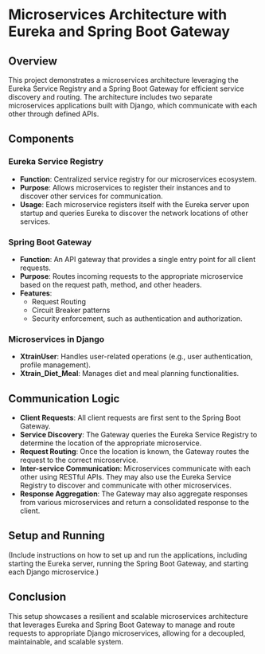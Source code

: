 # Microservices Architecture with Eureka and Spring Boot Gateway

## Overview

This project demonstrates a microservices architecture leveraging the Eureka Service Registry and a Spring Boot Gateway for efficient service discovery and routing. The architecture includes two separate microservices applications built with Django, which communicate with each other through defined APIs.

## Components

### Eureka Service Registry

- **Function**: Centralized service registry for our microservices ecosystem.
- **Purpose**: Allows microservices to register their instances and to discover other services for communication.
- **Usage**: Each microservice registers itself with the Eureka server upon startup and queries Eureka to discover the network locations of other services.

### Spring Boot Gateway

- **Function**: An API gateway that provides a single entry point for all client requests.
- **Purpose**: Routes incoming requests to the appropriate microservice based on the request path, method, and other headers.
- **Features**:
  - Request Routing
  - Circuit Breaker patterns
  - Security enforcement, such as authentication and authorization.

### Microservices in Django

- **XtrainUser**: Handles user-related operations (e.g., user authentication, profile management).
- **Xtrain_Diet_Meal**: Manages diet and meal planning functionalities.

## Communication Logic

- **Client Requests**: All client requests are first sent to the Spring Boot Gateway.
- **Service Discovery**: The Gateway queries the Eureka Service Registry to determine the location of the appropriate microservice.
- **Request Routing**: Once the location is known, the Gateway routes the request to the correct microservice.
- **Inter-service Communication**: Microservices communicate with each other using RESTful APIs. They may also use the Eureka Service Registry to discover and communicate with other microservices.
- **Response Aggregation**: The Gateway may also aggregate responses from various microservices and return a consolidated response to the client.

## Setup and Running

(Include instructions on how to set up and run the applications, including starting the Eureka server, running the Spring Boot Gateway, and starting each Django microservice.)

## Conclusion

This setup showcases a resilient and scalable microservices architecture that leverages Eureka and Spring Boot Gateway to manage and route requests to appropriate Django microservices, allowing for a decoupled, maintainable, and scalable system.

